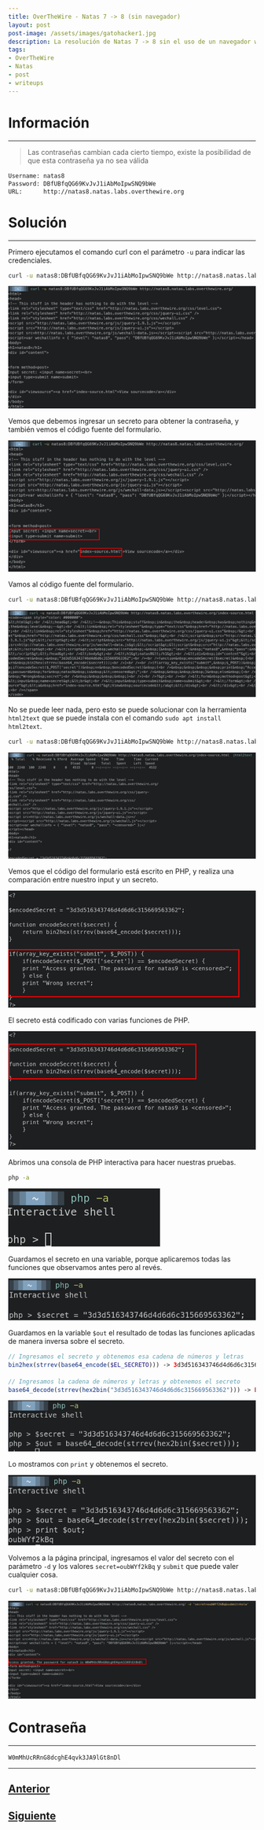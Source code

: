 ```yaml
---
title: OverTheWire - Natas 7 -> 8 (sin navegador)
layout: post
post-image: /assets/images/gatohacker1.jpg 
description: La resolución de Natas 7 -> 8 sin el uso de un navegador web.
tags:
- OverTheWire
- Natas
- post
- writeups
---
```

# Información
---

> Las contraseñas cambian cada cierto tiempo, existe la posibilidad de que esta contraseña ya no sea válida

```
Username: natas8
Password: DBfUBfqQG69KvJvJ1iAbMoIpwSNQ9bWe
URL:      http://natas8.natas.labs.overthewire.org
```

# Solución
---

Primero ejecutamos el comando curl con el parámetro `-u` para indicar las credenciales. 

```bash
curl -u natas8:DBfUBfqQG69KvJvJ1iAbMoIpwSNQ9bWe http://natas8.natas.labs.overthewire.org/
```

![](/images/images-otw-natas/natas7-8-1.png)

Vemos que debemos ingresar un secreto para obtener la contraseña, y también vemos el código fuente del formulario.

![](/images/images-otw-natas/natas7-8-2.png)

Vamos al código fuente del formulario.

```bash
curl -u natas8:DBfUBfqQG69KvJvJ1iAbMoIpwSNQ9bWe http://natas8.natas.labs.overthewire.org/index-source.html
```

![](/images/images-otw-natas/natas7-8-3.png)

No se puede leer nada, pero esto se puede solucionar con la herramienta `html2text` que se puede instala con el comando `sudo apt install html2text`.

```bash
curl -u natas8:DBfUBfqQG69KvJvJ1iAbMoIpwSNQ9bWe http://natas8.natas.labs.overthewire.org/index-source.html | html2text
```

![](/images/images-otw-natas/natas7-8-4.png)

Vemos que el código del formulario está escrito en PHP, y realiza una comparación entre nuestro input y un secreto.

![](/images/images-otw-natas/natas7-8-11.png)

El secreto está codificado con varias funciones de PHP.

![](/images/images-otw-natas/natas7-8-5.png)

Abrimos una consola de PHP interactiva para hacer nuestras pruebas.

```bash
php -a
```

![](/images/images-otw-natas/natas7-8-6.png)

Guardamos el secreto en una variable, porque aplicaremos todas las funciones que observamos antes pero al revés.

![](/images/images-otw-natas/natas7-8-7.png)

Guardamos en la variable `$out` el resultado de todas las funciones aplicadas de manera inversa sobre el secreto.

```php
// Ingresamos el secreto y obtenemos esa cadena de números y letras
bin2hex(strrev(base64_encode($EL_SECRETO))) -> 3d3d516343746d4d6d6c315669563362

// Ingresamos la cadena de números y letras y obtenemos el secreto
base64_decode(strrev(hex2bin("3d3d516343746d4d6d6c315669563362"))) -> EL_SECRETO
```

![](/images/images-otw-natas/natas7-8-8.png)

Lo mostramos con `print` y obtenemos el secreto.

![](/images/images-otw-natas/natas7-8-9.png)

Volvemos a la página principal, ingresamos el valor del secreto con el parámetro `-d` y los valores `secret=oubWYf2kBq` y `submit` que puede valer cualquier cosa.

```bash
curl -u natas8:DBfUBfqQG69KvJvJ1iAbMoIpwSNQ9bWe http://natas8.natas.labs.overthewire.org/ -d 'secret=oubWYf2kBq&submit=hola'
```

![](/images/images-otw-natas/natas7-8-10.png)

# Contraseña
---

`W0mMhUcRRnG8dcghE4qvk3JA9lGt8nDl`

---

## [Anterior](/level-6-7)
## [Siguiente](/level-8-9)